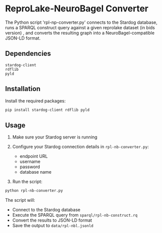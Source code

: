 # ReproLake-NeuroBagel Converter

The Python script 'rpl-np-converter.py' connects to the Stardog database, runs a  SPARQL construct query  against a given reprolake dataset (in bids version) , and converts the resulting graph into a NeuroBagel-compatible JSON-LD format.

## Dependencies

```
stardog-client
rdflib
pyld
```

## Installation

Install the required packages:

```bash
pip install stardog-client rdflib pyld
```

## Usage

1. Make sure your Stardog server is running
2. Configure your Stardog connection details in `rpl-nb-converter.py`:

   - endpoint URL
   - username
   - password
   - database name
3. Run the script:

```bash
python rpl-nb-converter.py
```

The script will:

- Connect to the Stardog database
- Execute the SPARQL query from `sparql/rpl-nb-construct.rq`
- Convert the results to JSON-LD format
- Save the output to `data/rpl-nbl.jsonld`
